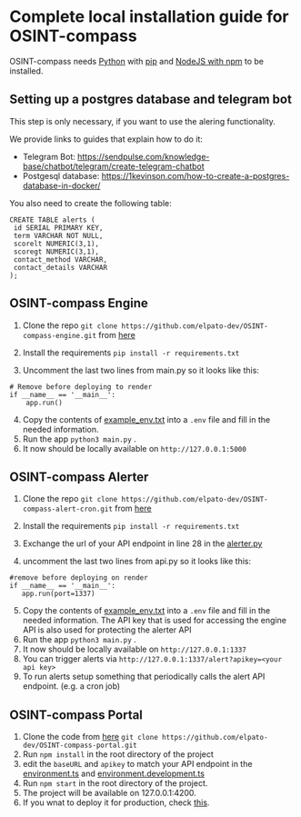# Complete local installation guide for OSINT-compass

OSINT-compass needs [Python](https://www.python.org/downloads/) with [pip](https://pypi.org/project/pip/) and [NodeJS with npm](https://docs.npmjs.com/downloading-and-installing-node-js-and-npm) to be installed.

## Setting up a postgres database and telegram bot

This step is only necessary, if you want to use the alering functionality.

We provide links to guides that explain how to do it:

- Telegram Bot: https://sendpulse.com/knowledge-base/chatbot/telegram/create-telegram-chatbot
- Postgesql database: https://1kevinson.com/how-to-create-a-postgres-database-in-docker/
 
 You also need to create the following table:
 
 ```plaintext
 CREATE TABLE alerts (
  id SERIAL PRIMARY KEY,
  term VARCHAR NOT NULL,
  scorelt NUMERIC(3,1),
  scoregt NUMERIC(3,1),
  contact_method VARCHAR,
  contact_details VARCHAR
);
 ```

## OSINT-compass Engine

1. Clone the repo `git clone https://github.com/elpato-dev/OSINT-compass-engine.git` from [here](https://github.com/elpato-dev/OSINT-compass-engine)

2. Install the requirements `pip install -r requirements.txt`

3. Uncomment the last two lines from main.py so it looks like this:
  ```plaintext
  # Remove before deploying to render
  if __name__ == '__main__':
      app.run()
  ```
4. Copy the contents of [example_env.txt](https://github.com/elpato-dev/OSINT-compass-engine/blob/main/example_env.txt) into a `.env` file and fill in the needed information.
5. Run the app `python3 main.py` .
6. It now should be locally available on `http://127.0.0.1:5000` 

## OSINT-compass Alerter

1. Clone the repo `git clone https://github.com/elpato-dev/OSINT-compass-alert-cron.git` from [here](https://github.com/elpato-dev/OSINT-compass-alert-cron)

2. Install the requirements `pip install -r requirements.txt`
3. Exchange the url of your API endpoint in line 28 in the [alerter.py](https://github.com/elpato-dev/OSINT-compass-alert-cron/blob/main/alerter.py)

4. uncomment the last two lines from api.py so it looks like this:
  ```plaintext
 #remove before deploying on render
 if __name__ == '__main__':
     app.run(port=1337)
  ```
5. Copy the contents of [example_env.txt](https://github.com/elpato-dev/OSINT-compass-engine/blob/main/example_env.txt) into a `.env` file and fill in the needed information. The API key that is used for accessing the engine API is also used for protecting the alerter API
6. Run the app `python3 main.py` .
7. It now should be locally available on `http://127.0.0.1:1337` 
8. You can trigger alerts via `http://127.0.0.1:1337/alert?apikey=<your api key>`
9. To run alerts setup something that periodically calls the alert API endpoint. (e.g. a cron job)


## OSINT-compass Portal

1. Clone the code from [here](https://github.com/elpato-dev/OSINT-compass-portal) `git clone https://github.com/elpato-dev/OSINT-compass-portal.git`
2. Run `npm install` in the root directory of the project
3. edit the `baseURL` and `apikey` to match your API endpoint in the [environment.ts](https://github.com/elpato-dev/OSINT-compass-portal/blob/main/src/environments/environment.ts) and [environment.development.ts](https://github.com/elpato-dev/OSINT-compass-portal/blob/main/src/environments/environment.development.ts)
4. Run `npm start` in the root directory of the project.
5. The project will be available on 127.0.0.1:4200.
6. If you wnat to deploy it for production, check [this](https://angular.io/guide/deployment).
